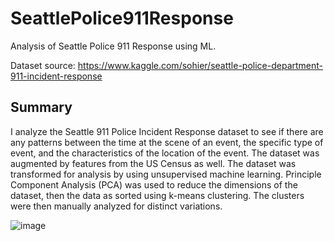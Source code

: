# SeattlePolice911Response
Analysis of Seattle Police 911 Response using ML. 

Dataset source: https://www.kaggle.com/sohier/seattle-police-department-911-incident-response

## Summary
I analyze the Seattle 911 Police Incident Response dataset to see if there are any patterns between the time at the scene of an event, the specific type of event, and the characteristics of the location of the event.  The dataset was augmented by features from the US Census as well. The dataset was transformed for analysis by using unsupervised machine learning. Principle Component Analysis (PCA) was used to reduce the dimensions of the dataset, then the data as sorted using k-means clustering. The clusters were then manually analyzed for distinct variations. 

![image](https://user-images.githubusercontent.com/16077695/129962228-f6d3f166-c416-4a42-be1e-2f9d37ce68c9.png)

